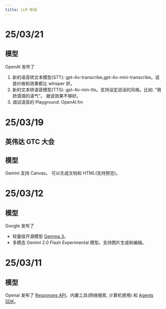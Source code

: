 ```yaml
---
title: LLM 新闻
---
```


# 25/03/21
## 模型
OpenAI 发布了
1. 新的语音转文本模型(STT): gpt-4o-transcribe,gpt-4o-mini-transcribe。说是价格和效果都比  whisper 好。
2. 新的文本转语音模型(TTS): gpt-4o-min-tts。支持设定说话的风格。比如: “用娇滴滴的语气”。 据说效果不够好。
3. 调试语音的 Playground: OpenAI.fm

# 25/03/19
## 英伟达 GTC 大会

## 模型
Gemini 支持 Canvas。 可以生成文档和 HTML(支持预览)。

# 25/03/12
## 模型
Google 发布了
* 轻量级开源模型 [Gemma 3](./llm-vendor-google.md#Gemma-3)。
* 多模态 Gemini 2.0 Flash Experimental 模型。支持图片生成和编辑。

# 25/03/11
## 模型
Openai 发布了 [Responses API](./llm-vendor-openai.md#responses-api)⁠，内置工具(网络搜索, 计算机使用) 和 [Agents SDK](./llm-vendor-openai.md#agents-sdk)。
